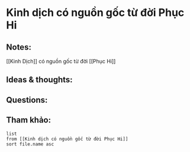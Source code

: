 # Kinh dịch có nguồn gốc từ đời Phục Hi

## Notes:
[[Kinh Dịch]] có nguồn gốc từ đời [[Phục Hi]]

## Ideas & thoughts:

## Questions:


## Tham khảo:
```dataview
list
from [[Kinh dịch có nguồn gốc từ đời Phục Hi]]
sort file.name asc
```